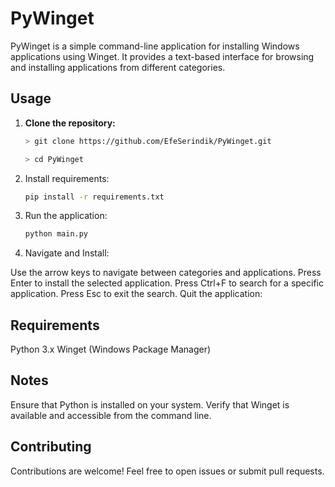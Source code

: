 # PyWinget

PyWinget is a simple command-line application for installing Windows applications using Winget. It provides a text-based interface for browsing and installing applications from different categories.

## Usage

1. **Clone the repository:**

   ```bash
   > git clone https://github.com/EfeSerindik/PyWinget.git

   > cd PyWinget

1. Install requirements:

   ```bash
   pip install -r requirements.txt

2. Run the application:

   ```bash
   python main.py

3. Navigate and Install:

Use the arrow keys to navigate between categories and applications.
Press Enter to install the selected application.
Press Ctrl+F to search for a specific application.
Press Esc to exit the search.
Quit the application:

## Requirements
Python 3.x
Winget (Windows Package Manager)

## Notes
Ensure that Python is installed on your system.
Verify that Winget is available and accessible from the command line.

## Contributing
Contributions are welcome! Feel free to open issues or submit pull requests.


